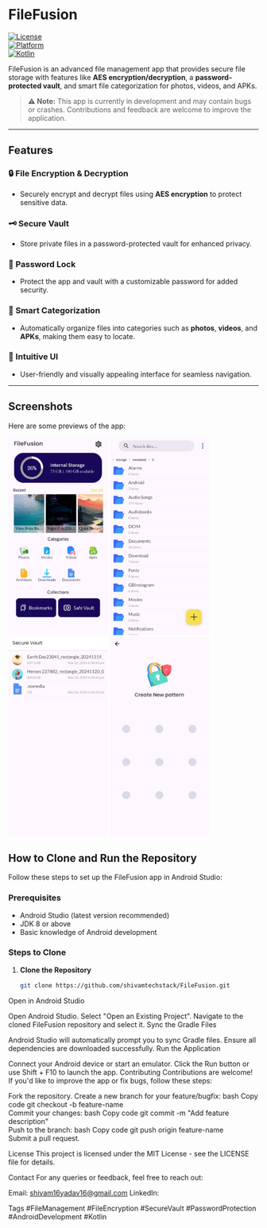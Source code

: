 # FileFusion
[![License](https://img.shields.io/badge/License-MIT-blue.svg)](LICENSE)  
[![Platform](https://img.shields.io/badge/Platform-Android-green)](https://developer.android.com)  
[![Kotlin](https://img.shields.io/badge/Language-Kotlin-orange)](https://kotlinlang.org/)

FileFusion is an advanced file management app that provides secure file storage with features like **AES encryption/decryption**, a **password-protected vault**, and smart file categorization for photos, videos, and APKs.

> **⚠ Note:** This app is currently in development and may contain bugs or crashes. Contributions and feedback are welcome to improve the application.
---

## Features

### 🔒 File Encryption & Decryption
- Securely encrypt and decrypt files using **AES encryption** to protect sensitive data.

### 🗝️ Secure Vault
- Store private files in a password-protected vault for enhanced privacy.

### 🔐 Password Lock
- Protect the app and vault with a customizable password for added security.

### 📁 Smart Categorization
- Automatically organize files into categories such as **photos**, **videos**, and **APKs**, making them easy to locate.

### 🎨 Intuitive UI
- User-friendly and visually appealing interface for seamless navigation.

---

## Screenshots
Here are some previews of the app:

<img src="Screenshots/homescreen.jpg" alt="Home Screen" width="200">
<img src="Screenshots/mainscreen.jpg" alt="Main Screen" width="200">
<img src="Screenshots/securevault.jpg" alt="Secure Vault" width="200">
<img src="Screenshots/passwordscreen.jpg" alt="Password Screen" width="200">

## How to Clone and Run the Repository

Follow these steps to set up the FileFusion app in Android Studio:

### Prerequisites
- Android Studio (latest version recommended)
- JDK 8 or above
- Basic knowledge of Android development

### Steps to Clone
1. **Clone the Repository**
   ```bash  
   git clone https://github.com/shivamtechstack/FileFusion.git  
Open in Android Studio

Open Android Studio.
Select "Open an Existing Project".
Navigate to the cloned FileFusion repository and select it.
Sync the Gradle Files

Android Studio will automatically prompt you to sync Gradle files.
Ensure all dependencies are downloaded successfully.
Run the Application

Connect your Android device or start an emulator.
Click the Run button or use Shift + F10 to launch the app.
Contributing
Contributions are welcome! If you'd like to improve the app or fix bugs, follow these steps:

Fork the repository.
Create a new branch for your feature/bugfix:
bash
Copy code
git checkout -b feature-name  
Commit your changes:
bash
Copy code
git commit -m "Add feature description"  
Push to the branch:
bash
Copy code
git push origin feature-name  
Submit a pull request.

License
This project is licensed under the MIT License - see the LICENSE file for details.

Contact
For any queries or feedback, feel free to reach out:

Email: shivam16yadav16@gmail.com
LinkedIn:

Tags
#FileManagement
#FileEncryption
#SecureVault
#PasswordProtection
#AndroidDevelopment
#Kotlin